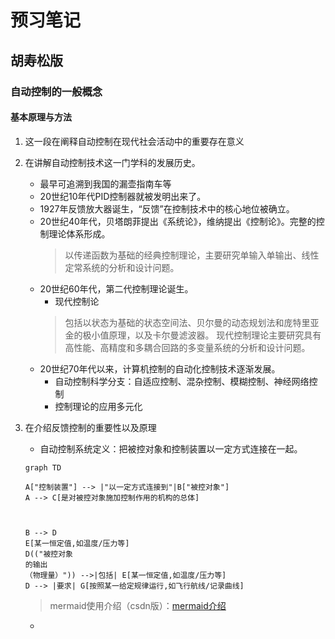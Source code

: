 # 预习笔记
## 胡寿松版
### 自动控制的一般概念
#### 基本原理与方法
1. 这一段在阐释自动控制在现代社会活动中的重要存在意义
2. 在讲解自动控制技术这一门学科的发展历史。
   - 最早可追溯到我国的漏壶指南车等
   - 20世纪10年代PID控制器就被发明出来了。
   - 1927年反馈放大器诞生，“反馈”在控制技术中的核心地位被确立。
   - 20世纪40年代，贝塔朗菲提出《系统论》，维纳提出《控制论》。完整的控制理论体系形成。
        > 以传递函数为基础的经典控制理论，主要研究单输入单输出、线性定常系统的分析和设计问题。
    - 20世纪60年代，第二代控制理论诞生。
        - 现代控制论
        > 包括以状态为基础的状态空间法、贝尔曼的动态规划法和庞特里亚金的极小值原理，以及卡尔曼滤波器。
        > 现代控制理论主要研究具有高性能、高精度和多耦合回路的多变量系统的分析和设计问题。
    - 20世纪70年代以来，计算机控制的自动化控制技术逐渐发展。
        - 自动控制科学分支：自适应控制、混杂控制、模糊控制、神经网络控制
        - 控制理论的应用多元化
3. 在介绍反馈控制的重要性以及原理
   - 自动控制系统定义：把被控对象和控制装置以一定方式连接在一起。
  
   ```mermaid
   graph TD 

   A["控制装置"] --> |"以一定方式连接到"|B["被控对象"]
   A --> C[是对被控对象施加控制作用的机构的总体]

   

   B --> D
   E[某一恒定值,如温度/压力等]
   D(("被控对象
   的输出
   （物理量）")) -->|包括| E[某一恒定值,如温度/压力等]
   D --> |要求| G[按照某一给定规律运行,如飞行航线/记录曲线]

   ```
    >mermaid使用介绍（csdn版）：[mermaid介绍](https://blog.csdn.net/anzaigongzi/article/details/127993874?spm=1001.2014.3001.5502)

   


   - 